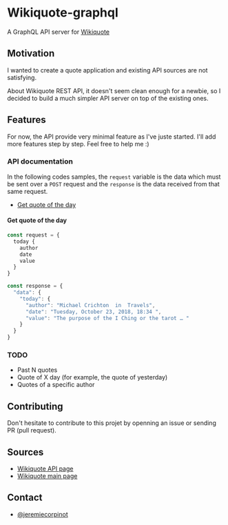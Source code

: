 # Wikiquote-graphql

A GraphQL API server for [Wikiquote](https://en.wikiquote.org/wiki/Main_Page)

## Motivation

I wanted to create a quote application and existing API sources are not satisfying.

About Wikiquote REST API, it doesn't seem clean enough for a newbie, so I decided to build a much simpler API server on top of the existing ones.

## Features

For now, the API provide very minimal feature as I've juste started. I'll add more features step by step. Feel free to help me :)

### API documentation

In the following codes samples, the `request` variable is the data which must be sent over a `POST` request and the `response` is the data received from that same request.

* [Get quote of the day](#get-quote-of-the-day)

#### Get quote of the day

```js
const request = {
  today {
    author
    date
    value
  }
}

const response = {
  "data": {
    "today": {
      "author": "Michael Crichton  in  Travels",
      "date": "Tuesday, October 23, 2018, 18:34 ",
      "value": "The purpose of the I Ching or the tarot … "
    }
  }
}
```

### TODO

* Past N quotes
* Quote of X day (for example, the quote of yesterday)
* Quotes of a specific author

## Contributing

Don't hesitate to contribute to this projet by openning an issue or sending PR (pull request).

## Sources

* [Wikiquote API page](https://en.wikiquote.org/w/api.php)
* [Wikiquote main page](https://en.wikiquote.org/wiki/Main_Page)

## Contact

* [@jeremiecorpinot](https://twitter.com/jeremiecorpinot)